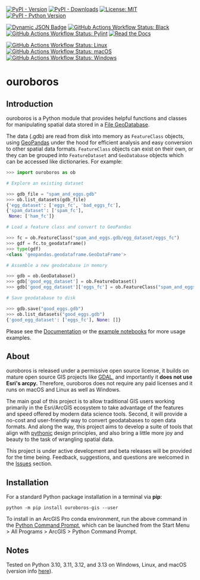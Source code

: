 [![PyPI - Version](https://img.shields.io/pypi/v/ouroboros-gis?logo=pypi)](https://pypi.org/project/ouroboros-gis/)
[![PyPI - Downloads](https://img.shields.io/pypi/dm/ouroboros-gis)](https://pypistats.org/packages/ouroboros-gis)
[![License: MIT](https://img.shields.io/badge/License-MIT-lightgrey.svg?logo=)](https://github.com/corbel-spatial/ouroboros/blob/main/LICENSE)
[![PyPI - Python Version](https://img.shields.io/pypi/pyversions/ouroboros-gis?logo=python)](https://pypi.org/project/ouroboros-gis/)

[![Dynamic JSON Badge](https://img.shields.io/badge/dynamic/json?url=https%3A%2F%2Fraw.githubusercontent.com%2Fcorbel-spatial%2Fouroboros%2Frefs%2Fheads%2Fmain%2Fdocs%2Fpytest_coverage.json&query=%24.totals.percent_covered_display&suffix=%25&label=coverage)](https://raw.githubusercontent.com/corbel-spatial/ouroboros/refs/heads/main/docs/pytest_coverage.json)
[![GitHub Actions Workflow Status: Black](https://img.shields.io/github/actions/workflow/status/corbel-spatial/ouroboros/black.yml?label=Black&logo=black)](https://github.com/corbel-spatial/ouroboros/actions/workflows/black.yml)
[![GitHub Actions Workflow Status: Pylint](https://img.shields.io/github/actions/workflow/status/corbel-spatial/ouroboros/pylint.yml?label=Pylint)](https://github.com/corbel-spatial/ouroboros/actions/workflows/pylint.yml)
[![Read the Docs](https://img.shields.io/readthedocs/ouroboros-gis?logo=readthedocs)](https://ouroboros-gis.readthedocs.io/)

[![GitHub Actions Workflow Status: Linux](https://img.shields.io/github/actions/workflow/status/corbel-spatial/ouroboros/pytest-linux.yml?label=Linux&logo=linux)](https://github.com/corbel-spatial/ouroboros/actions/workflows/pytest-linux.yml)
[![GitHub Actions Workflow Status: macOS](https://img.shields.io/github/actions/workflow/status/corbel-spatial/ouroboros/pytest-macos.yml?label=macOS&logo=apple)](https://github.com/corbel-spatial/ouroboros/actions/workflows/pytest-macos.yml)
[![GitHub Actions Workflow Status: Windows](https://img.shields.io/github/actions/workflow/status/corbel-spatial/ouroboros/pytest-windows.yml?label=Windows)](https://github.com/corbel-spatial/ouroboros/actions/workflows/pytest-windows.yml)

# ouroboros

## Introduction

ouroboros is a Python module that provides helpful functions and classes for manipulating spatial data stored in a [File GeoDatabase](https://en.wikipedia.org/wiki/Geodatabase_(Esri)). 

The data (.gdb) are read from disk into memory as `FeatureClass` objects, using [GeoPandas](https://geopandas.org/en/stable/getting_started/introduction.html) 
under the hood for efficient analysis and easy conversion to other spatial data formats.
`FeatureClass` objects can exist on their own, or they can be grouped into `FeatureDataset` and `GeoDatabase` objects 
which can be accessed like dictionaries. For example:

```python
>>> import ouroboros as ob

# Explore an existing dataset

>>> gdb_file = "spam_and_eggs.gdb"
>>> ob.list_datasets(gdb_file)
{'egg_dataset': ['eggs_fc', 'bad_eggs_fc'],
{'spam_dataset': ['spam_fc'],
 None: ['ham_fc']}

# Load a feature class and convert to GeoPandas

>>> fc = ob.FeatureClass("spam_and_eggs.gdb/egg_dataset/eggs_fc")
>>> gdf = fc.to_geodataframe()
>>> type(gdf)
<class 'geopandas.geodataframe.GeoDataFrame'>

# Assemble a new geodatabase in memory

>>> gdb = ob.GeoDatabase()
>>> gdb['good_egg_dataset'] = ob.FeatureDataset()
>>> gdb['good_egg_dataset']['eggs_fc'] = ob.FeatureClass("spam_and_eggs.gdb/eggs_fc")

# Save geodatabase to disk

>>> gdb.save("good_eggs.gdb")
>>> ob.list_datasets("good_eggs.gdb")
{'good_egg_dataset': ['eggs_fc'], None: []}
```

Please see the [Documentation](https://ouroboros-gis.readthedocs.io/en/latest/) or the [example notebooks](https://github.com/corbel-spatial/ouroboros/tree/main/docs/notebooks) for more usage examples.

## About

ouroboros is released under a permissive open source license, it builds on mature open source GIS projects like 
[GDAL](https://gdal.org/), and importantly it **does not use Esri's arcpy.**
Therefore, ouroboros does not require any paid licenses and it runs on macOS and Linux as well as Windows.

The main goal of this project is to allow traditional GIS users working primarily in the Esri/ArcGIS ecosystem to take
advantage of the features and speed offered by modern data science tools. Second, it will provide a no-cost and
user-friendly way to convert geodatabases to open data formats. And along the way, this project aims to develop a 
suite of tools that align with [pythonic](https://peps.python.org/pep-0020/) design principles, and also bring a
little more joy and beauty to the task of wrangling spatial data.

This project is under active development and beta releases will be provided for the time being. Feedback, suggestions, and questions are welcomed in the [Issues](https://github.com/corbel-spatial/ouroboros/issues) section.

## Installation

For a standard Python package installation in a terminal via **pip**:

    python -m pip install ouroboros-gis --user

To install in an ArcGIS Pro conda environment, run the above command in the 
[Python Command Prompt](https://developers.arcgis.com/python/latest/guide/install-and-set-up/arcgis-pro/#installation-using-python-command-prompt), 
which can be launched from the Start Menu > All Programs > ArcGIS > Python Command Prompt.


## Notes

Tested on Python 3.10, 3.11, 3.12, and 3.13 on Windows, Linux, and macOS (version info [here](https://github.com/actions/runner-images)).

